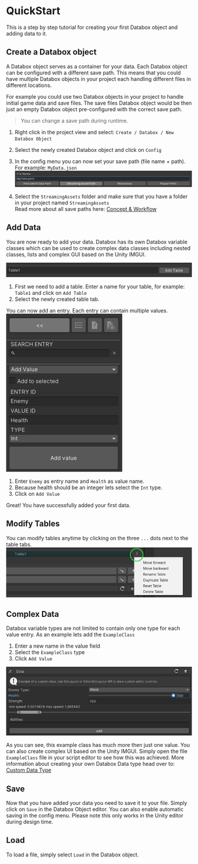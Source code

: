 # QuickStart

This is a step by step tutorial for creating your first Databox object and adding data to it.

## Create a Databox object
A Databox object serves as a container for your data. Each Databox object can be configured with a different save path. 
This means that you could have multiple Databox objects in your project each handling different files in different locations.

For example you could use two Databox objects in your project to handle initial game data and save files.
The save files Databox object would be then just an empty Databox object pre-configured with the correct save path.  
> You can change a save path during runtime.

1. Right click in the project view and select: `Create / Databox / New Databox Object`  
2. Select the newly created Databox object and click on `Config`  
3. In the config menu you can now set your save path (file name + path). 
For example: `MyData.json`  
![savepath](img/savepath.png)  
  
4. Select the `StreamingAssets` folder and make sure that you have a folder in your project named `StreamingAssets`  
Read more about all save paths here: [Concept & Workflow](/ConceptAndWorkflow.md)  

## Add Data
You are now ready to add your data.
Databox has its own Databox variable classes which can be used to create complex data classes including nested classes, lists and complex GUI based on the Unity IMGUI.

![addTable](img/addTable.png)  
1. First we need to add a table. Enter a name for your table, for example: `Table1` and click on `Add Table`  
2. Select the newly created table tab.  

You can now add an entry. Each entry can contain multiple values.  
![addEntry](img/addEntry.png)  
1. Enter `Enemy` as entry name and `Health` as value name.  
2. Because health should be an integer lets select the `Int` type.  
3. Click on `Add Value`  

Great! You have successfully added your first data.

## Modify Tables
You can modify tables anytime by clicking on the three `...` dots next to the table tabs.  
![modifyTable](img/modifyTables.png)  
  
  
## Complex Data
Databox variable types are not limited to contain only one type for each value entry.
As an example lets add the `ExampleClass`
1. Enter a new name in the value field
2. Select the `ExampleClass` type 
3. Click `Add Value`

![complexData](img/complexData.png)  
    
As you can see, this example class has much more then just one value. You can also create complex UI based on the Unity IMGUI.
Simply open the file `ExampleClass` file in your script editor to see how this was achieved.
More information about creating your own Databox Data type head over to:  
[Custom Data Type](/CustomDataType.md)  
  

## Save
Now that you have added your data you need to save it to your file.
Simply click on `Save` in the Databox Object editor.
You can also enable automatic saving in the config menu. Please note this only works in the Unity editor during design time.

## Load 
To load a file, simply select `Load` in the Databox object.
